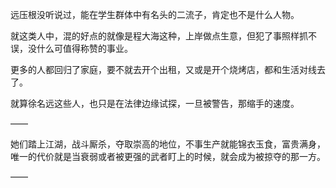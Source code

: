 远压根没听说过，能在学生群体中有名头的二流子，肯定也不是什么人物。

就这类人中，混的好点的就像是程大海这种，上岸做点生意，但犯了事照样抓不误，没什么可值得称赞的事业。

更多的人都回归了家庭，要不就去开个出租，又或是开个烧烤店，都和生活对线去了。

就算徐名远这些人，也只是在法律边缘试探，一旦被警告，那缩手的速度。

——

她们踏上江湖，战斗厮杀，夺取崇高的地位，不事生产就能锦衣玉食，富贵满身，唯一的代价就是当衰弱或者被更强的武者盯上的时候，就会成为被掠夺的那一方。

——

